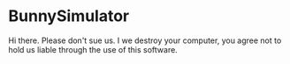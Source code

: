 BunnySimulator
==============
Hi there. Please don't sue us. I we destroy your computer, you agree not to hold us liable through the use of this software.
